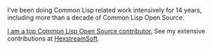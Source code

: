 I've been doing Common Lisp related work intensively for 14 years, including more than a decade of Common Lisp Open Source.

[I am a top Common Lisp Open Source contributor.](https://cv.hexstream.expert/) See my extensive contributions at [HexstreamSoft](https://www.hexstreamsoft.com/).